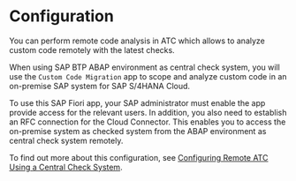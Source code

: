 <!-- loio1e5436f19169443f956f62b495689a34 -->

# Configuration

You can perform remote code analysis in ATC which allows to analyze custom code remotely with the latest checks.

When using SAP BTP ABAP environment as central check system, you will use the `Custom Code Migration` app to scope and analyze custom code in an on-premise SAP system for SAP S/4HANA Cloud.

To use this SAP Fiori app, your SAP administrator must enable the app provide access for the relevant users. In addition, you also need to establish an RFC connection for the Cloud Connector. This enables you to access the on-premise system as checked system from the ABAP environment as central check system remotely.

To find out more about this configuration, see [Configuring Remote ATC Using a Central Check System](https://help.sap.com/docs/btp/sap-business-technology-platform/configuring-remote-atc-using-central-check-system?state=DRAFT&version=Dev).

